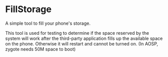 # FillStorage
A simple tool to fill your phone's storage.

This tool is used for testing to determine if the space reserved by the system will work after the third-party application fills up the available space on the phone. Otherwise it will restart and cannot be turned on. (In AOSP, zygote needs 50M space to boot)
